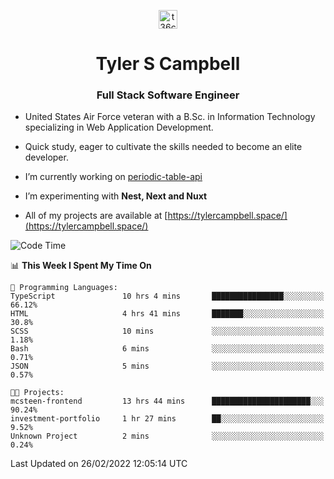 <p align="center">
<a href="https://www.linkedin.com/in/t36campbell" target="blank"><img align="center" src="https://ik.imagekit.io/t36campbell/Portfolio/linkedin.png.original_m8bbGgPh6.png" alt="t36campbell" height="30" width="30" /></a>
</p>
<h1 align="center">Tyler S Campbell</h1>
<h3 align="center">Full Stack Software Engineer</h3>

* United States Air Force veteran with a B.Sc. in Information Technology specializing in Web Application Development. 

* Quick study, eager to cultivate the skills needed to become an elite developer.

* I’m currently working on [periodic-table-api](https://github.com/t36campbell/periodic-table-api)

* I’m experimenting with **Nest, Next and Nuxt**

* All of my projects are available at [https://tylercampbell.space/](https://tylercampbell.space/)

<!--START_SECTION:waka-->
![Code Time](http://img.shields.io/badge/Code%20Time-1%2C448%20hrs%2041%20mins-blue)

📊 **This Week I Spent My Time On** 

```text
💬 Programming Languages: 
TypeScript               10 hrs 4 mins       ████████████████░░░░░░░░░   66.12% 
HTML                     4 hrs 41 mins       ███████░░░░░░░░░░░░░░░░░░   30.8% 
SCSS                     10 mins             ░░░░░░░░░░░░░░░░░░░░░░░░░   1.18% 
Bash                     6 mins              ░░░░░░░░░░░░░░░░░░░░░░░░░   0.71% 
JSON                     5 mins              ░░░░░░░░░░░░░░░░░░░░░░░░░   0.57%

🐱‍💻 Projects: 
mcsteen-frontend         13 hrs 44 mins      ██████████████████████░░░   90.24% 
investment-portfolio     1 hr 27 mins        ██░░░░░░░░░░░░░░░░░░░░░░░   9.52% 
Unknown Project          2 mins              ░░░░░░░░░░░░░░░░░░░░░░░░░   0.24%

```


 Last Updated on 26/02/2022 12:05:14 UTC
<!--END_SECTION:waka-->
